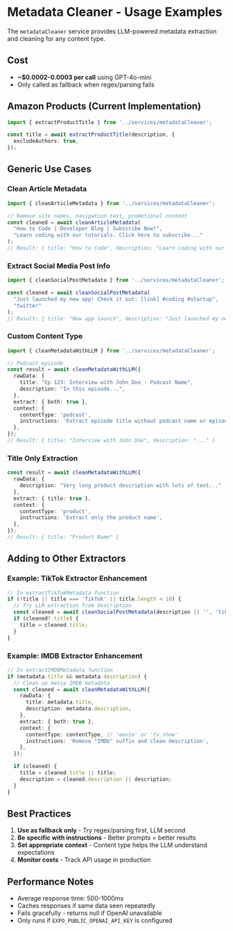 # Metadata Cleaner - Usage Examples

The `metadataCleaner` service provides LLM-powered metadata extraction and cleaning for any content type.

## Cost
- **~$0.0002-0.0003 per call** using GPT-4o-mini
- Only called as fallback when regex/parsing fails

## Amazon Products (Current Implementation)

```typescript
import { extractProductTitle } from '../services/metadataCleaner';

const title = await extractProductTitle(description, {
  excludeAuthors: true,
});
```

## Generic Use Cases

### Clean Article Metadata
```typescript
import { cleanArticleMetadata } from '../services/metadataCleaner';

// Remove site names, navigation text, promotional content
const cleaned = await cleanArticleMetadata(
  "How to Code | Developer Blog | Subscribe Now!",
  "Learn coding with our tutorials. Click here to subscribe..."
);
// Result: { title: "How to Code", description: "Learn coding with our tutorials" }
```

### Extract Social Media Post Info
```typescript
import { cleanSocialPostMetadata } from '../services/metadataCleaner';

const cleaned = await cleanSocialPostMetadata(
  "Just launched my new app! Check it out: [link] #coding #startup",
  "twitter"
);
// Result: { title: "New app launch", description: "Just launched my new app..." }
```

### Custom Content Type
```typescript
import { cleanMetadataWithLLM } from '../services/metadataCleaner';

// Podcast episode
const result = await cleanMetadataWithLLM({
  rawData: {
    title: "Ep 123: Interview with John Doe - Podcast Name",
    description: "In this episode...",
  },
  extract: { both: true },
  context: {
    contentType: 'podcast',
    instructions: 'Extract episode title without podcast name or episode number',
  },
});
// Result: { title: "Interview with John Doe", description: "..." }
```

### Title Only Extraction
```typescript
const result = await cleanMetadataWithLLM({
  rawData: {
    description: "Very long product description with lots of text..."
  },
  extract: { title: true },
  context: {
    contentType: 'product',
    instructions: 'Extract only the product name',
  },
});
// Result: { title: "Product Name" }
```

## Adding to Other Extractors

### Example: TikTok Extractor Enhancement

```typescript
// In extractTikTokMetadata function
if (!title || title === 'TikTok' || title.length < 10) {
  // Try LLM extraction from description
  const cleaned = await cleanSocialPostMetadata(description || '', 'tiktok');
  if (cleaned?.title) {
    title = cleaned.title;
  }
}
```

### Example: IMDB Extractor Enhancement

```typescript
// In extractIMDBMetadata function
if (metadata.title && metadata.description) {
  // Clean up messy IMDB metadata
  const cleaned = await cleanMetadataWithLLM({
    rawData: {
      title: metadata.title,
      description: metadata.description,
    },
    extract: { both: true },
    context: {
      contentType: contentType, // 'movie' or 'tv_show'
      instructions: 'Remove "IMDb" suffix and clean description',
    },
  });

  if (cleaned) {
    title = cleaned.title || title;
    description = cleaned.description || description;
  }
}
```

## Best Practices

1. **Use as fallback only** - Try regex/parsing first, LLM second
2. **Be specific with instructions** - Better prompts = better results
3. **Set appropriate context** - Content type helps the LLM understand expectations
4. **Monitor costs** - Track API usage in production

## Performance Notes

- Average response time: 500-1000ms
- Caches responses if same data seen repeatedly
- Fails gracefully - returns null if OpenAI unavailable
- Only runs if `EXPO_PUBLIC_OPENAI_API_KEY` is configured
